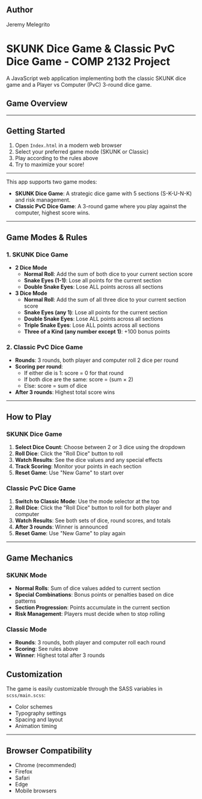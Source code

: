## Author

Jeremy Melegrito

# SKUNK Dice Game & Classic PvC Dice Game - COMP 2132 Project

A JavaScript web application implementing both the classic SKUNK dice game 
and a Player vs Computer (PvC) 3-round dice game.

## Game Overview

---

## Getting Started

1. Open `Index.html` in a modern web browser
2. Select your preferred game mode (SKUNK or Classic)
3. Play according to the rules above
4. Try to maximize your score!

---

This app supports two game modes:
- **SKUNK Dice Game**: A strategic dice game with 5 sections (S-K-U-N-K) and risk management.
- **Classic PvC Dice Game**: A 3-round game where you play against the computer, highest score wins.
---

## Game Modes & Rules

### 1. SKUNK Dice Game
- **2 Dice Mode**
  - **Normal Roll**: Add the sum of both dice to your current section score
  - **Snake Eyes (1-1)**: Lose all points for the current section
  - **Double Snake Eyes**: Lose ALL points across all sections
- **3 Dice Mode**
  - **Normal Roll**: Add the sum of all three dice to your current section score
  - **Snake Eyes (any 1)**: Lose all points for the current section
  - **Double Snake Eyes**: Lose ALL points across all sections
  - **Triple Snake Eyes**: Lose ALL points across all sections
  - **Three of a Kind (any number except 1)**: +100 bonus points

### 2. Classic PvC Dice Game
- **Rounds**: 3 rounds, both player and computer roll 2 dice per round
- **Scoring per round**:
  - If either die is 1: score = 0 for that round
  - If both dice are the same: score = (sum × 2)
  - Else: score = sum of dice
- **After 3 rounds**: Highest total score wins
---

## How to Play

### SKUNK Dice Game
1. **Select Dice Count**: Choose between 2 or 3 dice using the dropdown
2. **Roll Dice**: Click the "Roll Dice" button to roll
3. **Watch Results**: See the dice values and any special effects
4. **Track Scoring**: Monitor your points in each section
5. **Reset Game**: Use "New Game" to start over

### Classic PvC Dice Game
1. **Switch to Classic Mode**: Use the mode selector at the top
2. **Roll Dice**: Click the "Roll Dice" button to roll for both player and computer
3. **Watch Results**: See both sets of dice, round scores, and totals
4. **After 3 rounds**: Winner is announced
5. **Reset Game**: Use "New Game" to play again

---

## Game Mechanics

### SKUNK Mode
- **Normal Rolls**: Sum of dice values added to current section
- **Special Combinations**: Bonus points or penalties based on dice patterns
- **Section Progression**: Points accumulate in the current section
- **Risk Management**: Players must decide when to stop rolling

### Classic Mode
- **Rounds**: 3 rounds, both player and computer roll each round
- **Scoring**: See rules above
- **Winner**: Highest total after 3 rounds

## Customization

The game is easily customizable through the SASS variables in `scss/main.scss`:
- Color schemes
- Typography settings
- Spacing and layout
- Animation timing

---

## Browser Compatibility

- Chrome (recommended)
- Firefox
- Safari
- Edge
- Mobile browsers

